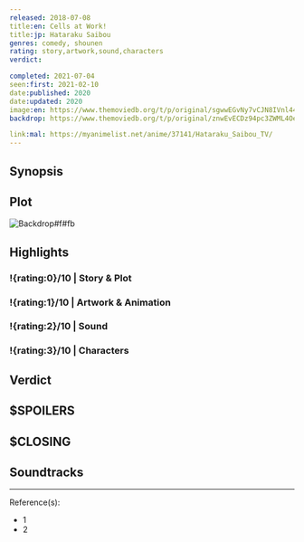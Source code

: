 ```yaml
---
released: 2018-07-08
title:en: Cells at Work!
title:jp: Hataraku Saibou
genres: comedy, shounen
rating: story,artwork,sound,characters
verdict:

completed: 2021-07-04
seen:first: 2021-02-10
date:published: 2020
date:updated: 2020
image:en: https://www.themoviedb.org/t/p/original/sgwwEGvNy7vCJN8IVnl44tuVlMZ.jpg
backdrop: https://www.themoviedb.org/t/p/original/znwEvECDz94pc3ZWML4OettkPto.jpg

link:mal: https://myanimelist.net/anime/37141/Hataraku_Saibou_TV/
---
```



## Synopsis

## Plot

![Backdrop#f#fb](https://www.themoviedb.org/t/p/original/aOQL8UYduNxDePbynZROLZ1nfsf.jpg "Source: TMDB")

## Highlights

### !{rating:0}/10 | Story & Plot

### !{rating:1}/10 | Artwork & Animation

### !{rating:2}/10 | Sound

### !{rating:3}/10 | Characters

## Verdict

## $SPOILERS

## $CLOSING

## Soundtracks

***
Reference(s):

- 1
- 2
